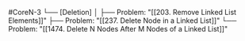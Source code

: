 #CoreN-3
└── [Deletion]
    │
    ├── Problem: "[[203. Remove Linked List Elements]]"
    ├── Problem: "[[237. Delete Node in a Linked List]]"
    └── Problem: "[[1474. Delete N Nodes After M Nodes of a Linked List]]"
